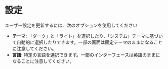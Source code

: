 # **設定**

ユーザー設定を更新するには、次のオプションを使用してください
- **テーマ**: 「ダーク」と「ライト」を選択したり、「システム」テーマに基づいて自動的に選択したりできます。一部の画面は固定テーマのままになることに注意してください。
- **言語**: 特定の言語を選択できます。一部のインターフェースは英語のままになることに注意してください。